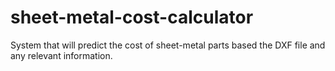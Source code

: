 # sheet-metal-cost-calculator
System that will predict the cost of sheet-metal parts based the DXF file and any relevant information.
